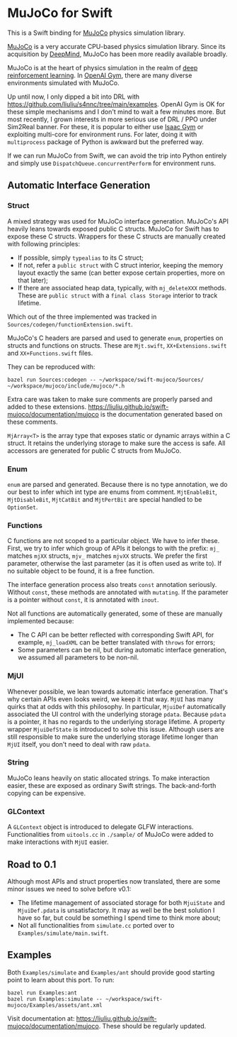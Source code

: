 # MuJoCo for Swift

This is a Swift binding for [MuJoCo](https://mujoco.org) physics simulation library.

[MuJoCo](https://mujoco.org) is a very accurate CPU-based physics simulation library. Since its acquisition by [DeepMind](https://github.com/deepmind/mujoco), MuJoCo has been more readily available broadly.

MuJoCo is at the heart of physics simulation in the realm of [deep reinforcement learning](https://spinningup.openai.com/en/latest/algorithms/ppo.html). In [OpenAI Gym](https://gym.openai.com/envs/#mujoco), there are many diverse environments simulated with MuJoCo.

Up until now, I only dipped a bit into DRL with https://github.com/liuliu/s4nnc/tree/main/examples. OpenAI Gym is OK for these simple mechanisms and I don't mind to wait a few minutes more. But most recently, I grown interests in more serious use of DRL / PPO under Sim2Real banner. For these, it is popular to either use [Isaac Gym](https://developer.nvidia.com/isaac-gym) or exploiting multi-core for environment runs. For later, doing it with `multiprocess` package of Python is awkward but the preferred way.

If we can run MuJoCo from Swift, we can avoid the trip into Python entirely and simply use `DispatchQueue.concurrentPerform` for environment runs.

## Automatic Interface Generation

### Struct

A mixed strategy was used for MuJoCo interface generation. MuJoCo's API heavily leans towards exposed public C structs. MuJoCo for Swift has to expose these C structs. Wrappers for these C structs are manually created with following principles:

 * If possible, simply `typealias` to its C struct;
 * If not, refer a `public struct` with C struct interior, keeping the memory layout exactly the same (can better expose certain properties, more on that later);
 * If there are associated heap data, typically, with `mj_deleteXXX` methods. These are `public struct` with a `final class Storage` interior to track lifetime.

Which out of the three implemented was tracked in `Sources/codegen/functionExtension.swift`.

MuJoCo's C headers are parsed and used to generate `enum`, properties on structs and functions on structs. These are `Mjt.swift`, `XX+Extensions.swift` and `XX+Functions.swift` files.

They can be reproduced with:

```
bazel run Sources:codegen -- ~/workspace/swift-mujoco/Sources/ ~/workspace/mujoco/include/mujoco/*.h
```

Extra care was taken to make sure comments are properly parsed and added to these extensions. <https://liuliu.github.io/swift-mujoco/documentation/mujoco> is the documentation generated based on these comments.

`MjArray<T>` is the array type that exposes static or dynamic arrays within a C struct. It retains the underlying storage to make sure the access is safe. All accessors are generated for public C structs from MuJoCo.

### Enum

`enum` are parsed and generated. Because there is no type annotation, we do our best to infer which int type are enums from comment. `MjtEnableBit`, `MjtDisableBit`, `MjtCatBit` and `MjtPertBit` are special handled to be `OptionSet`.

### Functions

C functions are not scoped to a particular object. We have to infer these. First, we try to infer which group of APIs it belongs to with the prefix: `mj_` matches `mjXX` structs, `mjv_` matches `mjvXX` structs. We prefer the first parameter, otherwise the last parameter (as it is often used as write to). If no suitable object to be found, it is a free function.

The interface generation process also treats `const` annotation seriously. Without `const`, these methods are annotated with `mutating`. If the parameter is a pointer without `const`, it is annotated with `inout`.

Not all functions are automatically generated, some of these are manually implemented because:

 * The C API can be better reflected with corresponding Swift API, for example, `mj_loadXML` can be better translated with `throws` for errors;
 * Some parameters can be nil, but during automatic interface generation, we assumed all parameters to be non-nil.

### MjUI

Whenever possible, we lean towards automatic interface generation. That's why certain APIs even looks weird, we keep it that way. `MjUI` has many quirks that at odds with this philosophy. In particular, `MjuiDef` automatically associated the UI control with the underlying storage `pdata`. Because `pdata` is a pointer, it has no regards to the underlying storage lifetime. A property wrapper `MjuiDefState` is introduced to solve this issue. Although users are still responsible to make sure the underlying storage lifetime longer than `MjUI` itself, you don't need to deal with raw `pdata`.

### String

MuJoCo leans heavily on static allocated strings. To make interaction easier, these are exposed as ordinary Swift strings. The back-and-forth copying can be expensive.

### GLContext

A `GLContext` object is introduced to delegate GLFW interactions. Functionalities from `uitools.cc` in `./sample/` of MuJoCo were added to make interactions with `MjUI` easier.

## Road to 0.1

Although most APIs and struct properties now translated, there are some minor issues we need to solve before v0.1:

 * The lifetime management of associated storage for both `MjuiState` and `MjuiDef.pdata` is unsatisfactory. It may as well be the best solution I have so far, but could be something I spend time to think more about;
 * Not all functionalities from `simulate.cc` ported over to `Examples/simulate/main.swift`.

## Examples

Both `Examples/simulate` and `Examples/ant` should provide good starting point to learn about this port. To run:

```
bazel run Examples:ant
bazel run Examples:simulate -- ~/workspace/swift-mujoco/Examples/assets/ant.xml
```

Visit documentation at: <https://liuliu.github.io/swift-mujoco/documentation/mujoco>. These should be regularly updated.
